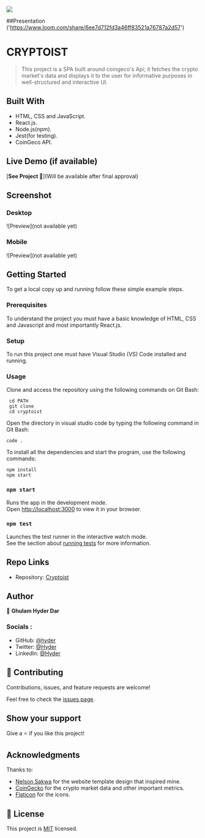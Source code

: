 ![](https://img.shields.io/badge/Microverse-blueviolet)

##Presentation
 ('https://www.loom.com/share/6ee7d712fd3a46ff83521a76787a2d57')

# CRYPTOIST

> This project is a SPA built around coingeco's Api; it fetches the crypto market's data and displays it to the user for informative purposes in well-structured and interactive UI.

## Built With

- HTML, CSS and JavaScript.
- React.js.
- Node.js(npm).
- Jest(for testing).
- CoinGeco API.

## Live Demo (if available)

[**See Project 🚀**](Will be available after final approval)

## Screenshot

### Desktop

![Preview](not available yet)

### Mobile

![Preview](not available yet)

## Getting Started

To get a local copy up and running follow these simple example steps.

### Prerequisites

To understand the project you must have a basic knowledge of HTML, CSS and Javascript and most importantly React.js.

### Setup

To run this project one must have Visual Studio (VS) Code installed and running.

### Usage

Clone and access the repository using the following commands on Git Bash:

```
 cd PATH
 git clone 
 cd cryptoist
```

Open the directory in visual studio code by typing the following command in Git Bash:

```
code .
```

To install all the dependencies and start the program, use the following commands:

```
npm install
npm start
```

### `npm start`

Runs the app in the development mode.\
Open [http://localhost:3000](http://localhost:3000) to view it in your browser.

### `npm test`

Launches the test runner in the interactive watch mode.\
See the section about [running tests](https://facebook.github.io/create-react-app/docs/running-tests) for more information.

## Repo Links

- Repository: [Cryptoist]()

## Author

👤 **Ghulam Hyder Dar**

### Socials :

- GitHub: [@hyder](https://github.com/codeWithHyder)
- Twitter: [@Hyder](https://twitter.com/@hyder3512)
- LinkedIn: [@Hyder](https://www.linkedin.com/in/ghulam-hyder-dar/)

## 🤝 Contributing

Contributions, issues, and feature requests are welcome!

Feel free to check the [issues page](../../issues/).

## Show your support

Give a ⭐️ if you like this project!

## Acknowledgments

Thanks to:

- [Nelson Sakwa](https://www.behance.net/sakwadesignstudio) for the website template design that inspired mine.
- [CoinGecko](https://www.coingecko.com/en/api/documentation) for the crypto market data and other important metrics.
- [Flaticon](https://www.flaticon.com/) for the icons.

## 📝 License

This project is [MIT](./LICENSE) licensed.
